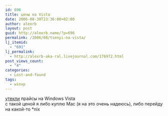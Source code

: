 ```yaml
---
id: 696
title: цены на Vista
date: 2006-08-30T23:36:00+02:00
author: alexrb
layout: post
guid: http://alexrb.name/?p=696
permalink: /2006/08/tsenyi-na-vista/
lj_itemid:
  - "691"
lj_permalink:
  - http://alexrb-aka-ral.livejournal.com/176972.html
post_views_count:
  - "4"
categories:
  - Lost-and-found
tags:
  - winxp
---
```

[утекли](http://www.neowin.net/index.php?act=view&id=34770) прайсы на Windows Vista  
с такой ценой я либо куплю Mac (я на это очень надеюсь), либо перейду на какой-то *nix